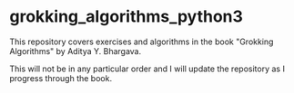 # grokking_algorithms_python3

This repository covers exercises and algorithms in the book "Grokking Algorithms" by Aditya Y. Bhargava.

This will not be in any particular order and I will update the repository as I progress through the book.
